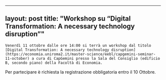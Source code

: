
---
layout: post
title:  "Workshop su &#8220;Digital Transformation: A necessary technology disruption&#8221;"
---
	Venerdì 11 ottobre dalle ore 14:00 si terrà un workshop dal titolo [Digital Transformation: A necessary technology disruption](https://economia.uniroma2.it/master-science/eebl/capgemini-seminar-11-october) a cura di CapGemini presso la Sala del Consiglio (edificio B, secondo piano) della Facoltà di Economia.   
Per partecipare è richiesta la registrazione obbligatoria entro il 10 Ottobre.
